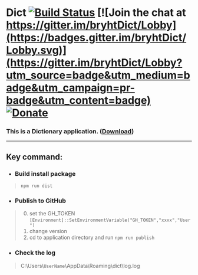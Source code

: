 # Dict [![Build Status](https://travis-ci.org/bryht/Dict.svg?branch=master)](https://travis-ci.org/bryht/Dict) [![Join the chat at https://gitter.im/bryhtDict/Lobby](https://badges.gitter.im/bryhtDict/Lobby.svg)](https://gitter.im/bryhtDict/Lobby?utm_source=badge&utm_medium=badge&utm_campaign=pr-badge&utm_content=badge) [![Donate](https://img.shields.io/badge/Donate-PayPal-blue.svg)](https://www.paypal.me/bryht/6)
### This is a Dictionary application. ([Download](https://github.com/bryht/Dict/releases))


***
##  Key command:
* ###  Build install package
> `npm run dist` 
* ###  Publish to GitHub
>0. set the GH_TOKEN `[Environment]::SetEnvironmentVariable("GH_TOKEN","xxxx","User")`
>1. change version
>2. cd to application directory and run `npm run publish`

* ###  Check the log
> C:\Users\\`UserName`\AppData\Roaming\dict\log.log
